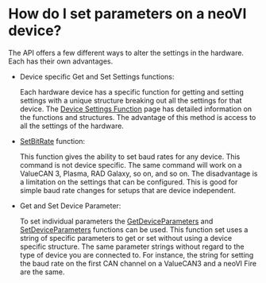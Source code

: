 # How do I set parameters on a neoVI device?

The API offers a few different ways to alter the settings in the hardware. Each has their own advantages.

*   Device specific Get and Set Settings functions:

    Each hardware device has a specific function for getting and setting settings with a unique structure breaking out all the settings for that device. The [Device Settings Function](../win32-api-overview-intrepidcs-api/device-settings-functions-overview-intrepidcs-api/) page has detailed information on the functions and structures. The advantage of this method is access to all the settings of the hardware.
*   [SetBitRate](../win32-api-overview-intrepidcs-api/device-settings-functions-overview-intrepidcs-api/general-device-settings-intrepidcs-api/setbitrate-method-intrepidcs-api.md) function:

    This function gives the ability to set baud rates for any device. This command is not device specific. The same command will work on a ValueCAN 3, Plasma, RAD Galaxy, so on, and so on. The disadvantage is a limitation on the settings that can be configured. This is good for simple baud rate changes for setups that are device independent.
*   Get and Set Device Parameter:

    To set individual parameters the [GetDeviceParameters](../win32-api-overview-intrepidcs-api/device-settings-functions-overview-intrepidcs-api/general-device-settings-intrepidcs-api/getdeviceparameters-method-intrepidcs-api.md) and [SetDeviceParameters](../win32-api-overview-intrepidcs-api/device-settings-functions-overview-intrepidcs-api/general-device-settings-intrepidcs-api/setdeviceparameters-method-intrepidcs-api.md) functions can be used. This function set uses a string of specific parameters to get or set without using a device specific structure. The same parameter strings without regard to the type of device you are connected to. For instance, the string for setting the baud rate on the first CAN channel on a ValueCAN3 and a neoVI Fire are the same.
